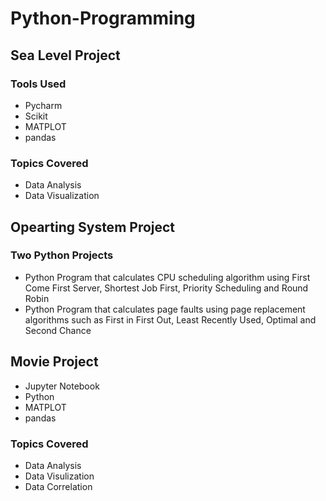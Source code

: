 # Python-Programming


## Sea Level Project
### Tools Used
* Pycharm
* Scikit
* MATPLOT
* pandas
### Topics Covered
* Data Analysis
* Data Visualization
  

## Opearting System Project
### Two Python Projects
* Python Program that calculates CPU scheduling algorithm using First Come First Server, Shortest Job First, Priority Scheduling and Round Robin
* Python Program that calculates page faults using page replacement algorithms such as First in First Out, Least Recently Used, Optimal and Second Chance



## Movie Project
* Jupyter Notebook
* Python
* MATPLOT
* pandas
### Topics Covered
* Data Analysis
* Data Visulization
* Data Correlation

